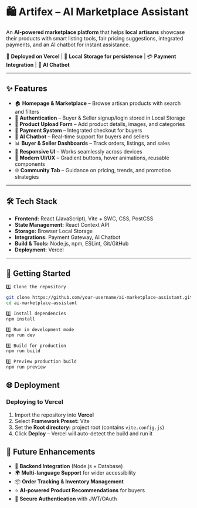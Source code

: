 # 🛍️ Artifex – AI Marketplace Assistant  

An **AI-powered marketplace platform** that helps **local artisans** showcase their products with smart listing tools, fair pricing suggestions, integrated payments, and an AI chatbot for instant assistance.  

🚀 **Deployed on Vercel** | 💾 **Local Storage for persistence** | 💳 **Payment Integration** | 🤖 **AI Chatbot**  

---

## ✨ Features  

- 🏠 **Homepage & Marketplace** – Browse artisan products with search and filters  
- 👥 **Authentication** – Buyer & Seller signup/login stored in Local Storage  
- 🛒 **Product Upload Form** – Add product details, images, and categories  
- 💸 **Payment System** – Integrated checkout for buyers  
- 🤖 **AI Chatbot** – Real-time support for buyers and sellers  
- 📊 **Buyer & Seller Dashboards** – Track orders, listings, and sales  
- 📱 **Responsive UI** – Works seamlessly across devices  
- 🎨 **Modern UI/UX** – Gradient buttons, hover animations, reusable components  
- 🌐 **Community Tab** – Guidance on pricing, trends, and promotion strategies  

---

## 🛠 Tech Stack  

- **Frontend:** React (JavaScript), Vite + SWC, CSS, PostCSS  
- **State Management:** React Context API  
- **Storage:** Browser Local Storage  
- **Integrations:** Payment Gateway, AI Chatbot  
- **Build & Tools:** Node.js, npm, ESLint, Git/GitHub  
- **Deployment:** Vercel  

---

## 🚀 Getting Started  
```bash
1️⃣ Clone the repository 

git clone https://github.com/your-username/ai-marketplace-assistant.git
cd ai-marketplace-assistant

2️⃣ Install dependencies
npm install

3️⃣ Run in development mode
npm run dev

4️⃣ Build for production
npm run build

5️⃣ Preview production build
npm run preview
```

## 🌐 Deployment  

### Deploying to Vercel  
1. Import the repository into **Vercel**  
2. Select **Framework Preset:** Vite  
3. Set the **Root directory:** project root (contains `vite.config.js`)  
4. Click **Deploy** – Vercel will auto-detect the build and run it  

## 🧩 Future Enhancements  

- 🔗 **Backend Integration** (Node.js + Database)  
- 🌍 **Multi-language Support** for wider accessibility  
- 📦 **Order Tracking & Inventory Management**  
- ⭐ **AI-powered Product Recommendations** for buyers  
- 🔐 **Secure Authentication** with JWT/OAuth  

